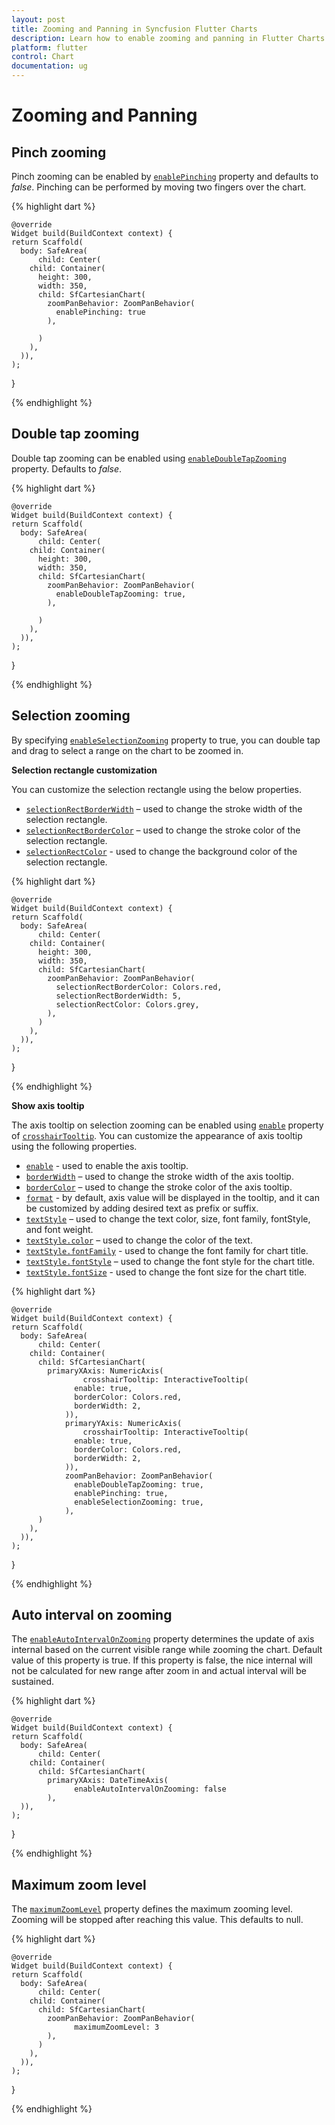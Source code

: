 ```yaml
---
layout: post
title: Zooming and Panning in Syncfusion Flutter Charts
description: Learn how to enable zooming and panning in Flutter Charts
platform: flutter
control: Chart
documentation: ug
---
```


# Zooming and Panning

## Pinch zooming

Pinch zooming can be enabled by [`enablePinching`]() property and defaults to *false*. Pinching can be performed by moving two fingers over the chart.

{% highlight dart %} 

    @override
    Widget build(BuildContext context) {
    return Scaffold(
      body: SafeArea(
          child: Center(
        child: Container(
          height: 300, 
          width: 350, 
          child: SfCartesianChart(
            zoomPanBehavior: ZoomPanBehavior(
              enablePinching: true
            ),
            
          )
        ),
      )),
    );
  }

{% endhighlight %}

## Double tap zooming

Double tap zooming can be enabled using [`enableDoubleTapZooming`]() property. Defaults to *false*.

{% highlight dart %} 

    @override
    Widget build(BuildContext context) {
    return Scaffold(
      body: SafeArea(
          child: Center(
        child: Container(
          height: 300, 
          width: 350, 
          child: SfCartesianChart(
            zoomPanBehavior: ZoomPanBehavior(
              enableDoubleTapZooming: true,
            ),
            
          )
        ),
      )),
    );
  }

{% endhighlight %}

## Selection zooming

By specifying [`enableSelectionZooming`]() property to true, you can double tap and drag to select a range on the chart to be zoomed in.

**Selection rectangle customization**

You can customize the selection rectangle using the below properties.

* [`selectionRectBorderWidth`]() – used to change the stroke width of the selection rectangle.
* [`selectionRectBorderColor`]() – used to change the stroke color of the selection rectangle.
* [`selectionRectColor`]() - used to change the background color of the selection rectangle.

{% highlight dart %} 

    @override
    Widget build(BuildContext context) {
    return Scaffold(
      body: SafeArea(
          child: Center(
        child: Container(
          height: 300, 
          width: 350, 
          child: SfCartesianChart(
            zoomPanBehavior: ZoomPanBehavior(
              selectionRectBorderColor: Colors.red,
              selectionRectBorderWidth: 5,
              selectionRectColor: Colors.grey,
            ),
          )
        ),
      )),
    );
  }

{% endhighlight %}

**Show axis tooltip**

The axis tooltip on selection zooming can be enabled using [`enable`]() property of [`crosshairTooltip`](). You can customize the appearance of axis tooltip using the following properties.

* [`enable`]() - used to enable the axis tooltip.
* [`borderWidth`]() – used to change the stroke width of the axis tooltip.
* [`borderColor`]() – used to change the stroke color of the axis tooltip.
* [`format`]() - by default, axis value will be displayed in the tooltip, and it can be customized by adding desired text as prefix or suffix.
* [`textStyle`]() – used to change the text color, size, font family, fontStyle, and font weight.
* [`textStyle.color`]() – used to change the color of the text.
* [`textStyle.fontFamily`]() - used to change the font family for chart title. 
* [`textStyle.fontStyle`]() – used to change the font style for the chart title.
* [`textStyle.fontSize`]() - used to change the font size for the chart title.

{% highlight dart %} 

    @override
    Widget build(BuildContext context) {
    return Scaffold(
      body: SafeArea(
          child: Center(
        child: Container(
          child: SfCartesianChart(
            primaryXAxis: NumericAxis(
                    crosshairTooltip: InteractiveTooltip(
                  enable: true,
                  borderColor: Colors.red,
                  borderWidth: 2,
                )),
                primaryYAxis: NumericAxis(
                    crosshairTooltip: InteractiveTooltip(
                  enable: true,
                  borderColor: Colors.red,
                  borderWidth: 2,
                )),
                zoomPanBehavior: ZoomPanBehavior(
                  enableDoubleTapZooming: true,
                  enablePinching: true,
                  enableSelectionZooming: true,
                ),
          )
        ),
      )),
    );
  }

{% endhighlight %}

## Auto interval on zooming

The [`enableAutoIntervalOnZooming`]() property determines the update of axis internal based on the current visible range while zooming the chart. Default value of this property is true. If this property is false, the nice internal will not be calculated for new range after zoom in and actual interval will be sustained.

{% highlight dart %} 

    @override
    Widget build(BuildContext context) {
    return Scaffold(
      body: SafeArea(
          child: Center(
        child: Container(
          child: SfCartesianChart(
            primaryXAxis: DateTimeAxis(
                  enableAutoIntervalOnZooming: false
            ),
      )),
    );
  }

{% endhighlight %}

## Maximum zoom level

The [`maximumZoomLevel`]() property defines the maximum zooming level. Zooming will be stopped after reaching this value. This defaults to null.

{% highlight dart %} 

    @override
    Widget build(BuildContext context) {
    return Scaffold(
      body: SafeArea(
          child: Center(
        child: Container(
          child: SfCartesianChart(
            zoomPanBehavior: ZoomPanBehavior(
                  maximumZoomLevel: 3
            ),
          )
        ),
      )),
    );
  }

{% endhighlight %}